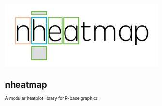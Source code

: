 <p align="left"><img src="images/Logo.png" alt="main logo" /></p>

# nheatmap
 A modular heatplot library for R-base graphics

